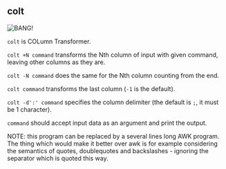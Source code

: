 ## colt

![](https://small.shootingsportsmedia.com/52544.jpg "BANG!")

`colt` is COLumn Transformer.

`colt +N command` transforms the Nth column of input with given command,
leaving other columns as they are.

`colt -N command` does the same for the Nth column counting from the end.

`colt command` transforms the last column (`-1` is the default).

`colt -d':' command` specifies the column delimiter (the default is `;`, it must be 1 character).

`command` should accept input data as an argument and print the output.

NOTE: this program can be replaced by a several lines long AWK program.
The thing which would make it better over awk is for example considering
the semantics of quotes, doublequotes and backslashes - ignoring the separator
which is quoted this way.
